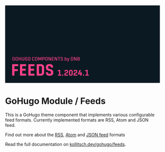 ![](../../documentation/feeds/header-card.png)

# GoHugo Module / Feeds

This is a GoHugo theme component that implements various configurable feed formats. Currently implemented formats are RSS, Atom and JSON feed.

Find out more about the [RSS](https://cyber.harvard.edu/rss/rss.html), [Atom](https://datatracker.ietf.org/doc/html/rfc4287) and [JSON feed](https://www.jsonfeed.org/version/1.1/) formats

Read the full documentation on [kollitsch.dev/gohugo/feeds](https://kollitsch.dev/gohugo/feeds).
